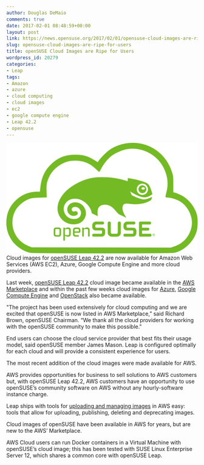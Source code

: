 ```yaml
---
author: Douglas DeMaio
comments: true
date: 2017-02-01 08:48:59+00:00
layout: post
link: https://news.opensuse.org/2017/02/01/opensuse-cloud-images-are-ripe-for-users/
slug: opensuse-cloud-images-are-ripe-for-users
title: openSUSE Cloud Images are Ripe for Users
wordpress_id: 20279
categories:
- Leap
tags:
- Amazon
- azure
- cloud computing
- cloud images
- ec2
- google compute engine
- Leap 42.2
- opensuse
---
```


![](/wp-content/uploads/2017/02/opensusecloud.png)Cloud images for [openSUSE Leap 42.2](https://en.opensuse.org/Portal:42.2) are now available for Amazon Web Services (AWS EC2), Azure, Google Compute Engine and more cloud providers.

Last week, [openSUSE Leap 42.2](https://build.opensuse.org/project/show/Cloud:Images:Leap_42.2) cloud image became available in the [AWS Marketplace](https://aws.amazon.com/marketplace/pp/B01N4R3GJI?ref_=sm_catgtm_oss&adbsc=awsmarketplace_20170127_69687466&adbid=825064280949088256&adbpl=tw&adbpr=192929401) and within the past few weeks cloud images for [Azure](https://build.opensuse.org/package/show/Cloud:Images:Leap_42.2/openSUSE-Leap-42.2-Azure-Guest), [Google Compute Engine](https://build.opensuse.org/package/show/Cloud:Images:Leap_42.2/openSUSE-Leap-42.2-GCE-Guest) and [OpenStack](https://build.opensuse.org/package/show/Cloud:Images:Leap_42.2/openSUSE-Leap-42.2-OpenStack-rootfs) also became available.

"The project has been used extensively for cloud computing and we are excited that openSUSE is now listed in AWS Marketplace,” said Richard Brown, openSUSE Chairman. “We thank all the cloud providers for working with the openSUSE community to make this possible."

<!-- more -->End users can choose the cloud service provider that best fits their usage model, said openSUSE member James Mason. Leap is configured optimally for each cloud and will provide a consistent experience for users.

The most recent addition of the cloud images were made available for AWS.

AWS provides opportunities for business to sell solutions to AWS customers but, with openSUSE Leap 42.2, AWS customers have an opportunity to use openSUSE’s community software on AWS without any hourly-software instance charge.

Leap ships with tools for [uploading and managing images](https://www.suse.com/communities/blog/amazon-image-management-improved/) in AWS easy: tools that allow for uploading, publishing, deleting and deprecating images.

Cloud images of openSUSE have been available in AWS for years, but are new to the AWS’ Marketplace.

AWS Cloud users can run Docker containers in a Virtual Machine with openSUSE’s cloud image; this has been tested with SUSE Linux Enterprise Server 12, which shares a common core with openSUSE Leap.
